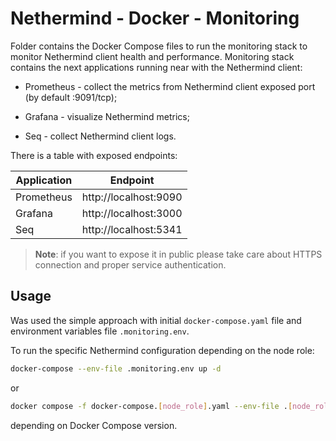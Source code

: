 # Nethermind - Docker - Monitoring

 Folder contains the Docker Compose files to run the monitoring stack to monitor Nethermind client health and performance. Monitoring stack contains the next applications running near with the Nethermind client:

 - Prometheus - collect the metrics from Nethermind client exposed port (by default :9091/tcp);

 - Grafana - visualize Nethermind metrics;

 - Seq - collect Nethermind client logs.

 There is a table with exposed endpoints:

 | Application  | Endpoint              |
 | ------------ | --------------------- |
 | Prometheus   | http://localhost:9090 |
 | Grafana      | http://localhost:3000 |
 | Seq          | http://localhost:5341 |


 > **Note**: if you want to expose it in public please take care about HTTPS connection and proper service authentication.

 
## Usage

 Was used the simple approach with initial `docker-compose.yaml` file and environment variables file `.monitoring.env`.

 To run the specific Nethermind configuration depending on the node role:

 ```bash
 docker-compose --env-file .monitoring.env up -d
 ```

 or

 ```bash
 docker compose -f docker-compose.[node_role].yaml --env-file .[node_role].env up -d
 ```

 depending on Docker Compose version.

